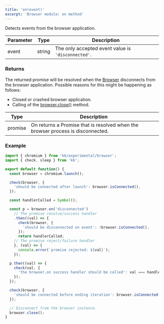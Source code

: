 ```yaml
---
title: 'on(event)'
excerpt: 'Browser module: on method'
---
```


Detects events from the browser application.

| Parameter | Type   | Description                                        |
| --------- | ------ | -------------------------------------------------- |
| event     | string | The only accepted event value is `'disconnected'`. |

### Returns

The returned promise will be resolved when the [Browser](/javascript-api/k6-experimental/browser/browser-module/) disconnects from the browser application. Possible reasons for this might be happening as follows:

* Closed or crashed browser application.
* Calling of the [browser.close()](/javascript-api/k6-experimental/browser/browser-module/close) method.

| Type    | Description                                                                     |
| ------- | ------------------------------------------------------------------------------- |
| promise | On returns a Promise that is resolved when the browser process is disconnected. |

### Example

```javascript
import { chromium } from 'k6/experimental/browser';
import { check, sleep } from 'k6';

export default function() {
  const browser = chromium.launch();

  check(browser, {
    'should be connected after launch': browser.isConnected(),
  });

  const handlerCalled = Symbol();

  const p = browser.on('disconnected')
    // The promise resolve/success handler
    .then((val) => {
      check(browser, {
        'should be disconnected on event': !browser.isConnected(),
      });
      return handlerCalled;
    // The promise reject/failure handler
    }, (val) => {
      console.error(`promise rejected: ${val}`);
    });

  p.then((val) => {
    check(val, {
      'the browser.on success handler should be called': val === handlerCalled,
    });
  });

  check(browser, {
    'should be connected before ending iteration': browser.isConnected(),
  });

  // Disconnect from the browser instance.
  browser.close();
}
```